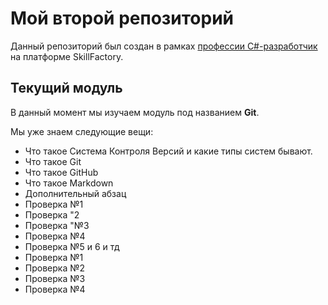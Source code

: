 # Мой второй репозиторий

Данный репозиторий был создан в рамках [профессии C#-разработчик](https://skillfactory.ru/csharp) на платформе SkillFactory.

## Текущий модуль
В данный момент мы изучаем модуль под названием **Git**.

Мы уже знаем следующие вещи:
* Что такое Система Контроля Версий и какие типы систем бывают.
* Что такое Git
* Что такое GitHub
* Что такое Markdown
* Дополнительный абзац
* Проверка №1
* Проверка "2
* Проверка "№3
* Проверка №4
* Проверка №5 и 6 и тд
* Проверка №1
* Проверка №2
* Проверка №3
* Проверка №4
